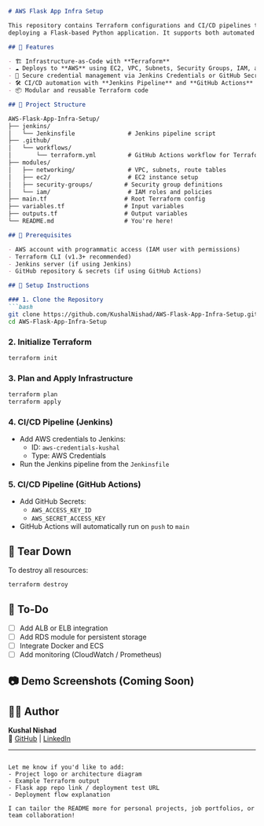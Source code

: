 ```markdown
# AWS Flask App Infra Setup

This repository contains Terraform configurations and CI/CD pipelines to provision and manage AWS infrastructure for
deploying a Flask-based Python application. It supports both automated provisioning and deployment using Jenkins.

## 🚀 Features

- 🏗️ Infrastructure-as-Code with **Terraform**
- ☁️ Deploys to **AWS** using EC2, VPC, Subnets, Security Groups, IAM, and more
- 🔐 Secure credential management via Jenkins Credentials or GitHub Secrets
- 🛠️ CI/CD automation with **Jenkins Pipeline** and **GitHub Actions**
- 📦 Modular and reusable Terraform code

## 📁 Project Structure

AWS-Flask-App-Infra-Setup/
├── jenkins/
│   └── Jenkinsfile               # Jenkins pipeline script
├── .github/
│   └── workflows/
│       └── terraform.yml         # GitHub Actions workflow for Terraform
├── modules/
│   ├── networking/               # VPC, subnets, route tables
│   ├── ec2/                      # EC2 instance setup
│   ├── security-groups/         # Security group definitions
│   └── iam/                      # IAM roles and policies
├── main.tf                      # Root Terraform config
├── variables.tf                 # Input variables
├── outputs.tf                   # Output variables
└── README.md                    # You're here!

## 🧰 Prerequisites

- AWS account with programmatic access (IAM user with permissions)
- Terraform CLI (v1.3+ recommended)
- Jenkins server (if using Jenkins)
- GitHub repository & secrets (if using GitHub Actions)

## 🔧 Setup Instructions

### 1. Clone the Repository
```bash
git clone https://github.com/KushalNishad/AWS-Flask-App-Infra-Setup.git
cd AWS-Flask-App-Infra-Setup
```

### 2. Initialize Terraform
```bash
terraform init
```

### 3. Plan and Apply Infrastructure
```bash
terraform plan
terraform apply
```

### 4. CI/CD Pipeline (Jenkins)

- Add AWS credentials to Jenkins:
  - ID: `aws-credentials-kushal`
  - Type: AWS Credentials
- Run the Jenkins pipeline from the `Jenkinsfile`

### 5. CI/CD Pipeline (GitHub Actions)

- Add GitHub Secrets:
  - `AWS_ACCESS_KEY_ID`
  - `AWS_SECRET_ACCESS_KEY`
- GitHub Actions will automatically run on `push` to `main`

## 🧹 Tear Down

To destroy all resources:
```bash
terraform destroy
```

## 📝 To-Do

- [ ] Add ALB or ELB integration
- [ ] Add RDS module for persistent storage
- [ ] Integrate Docker and ECS
- [ ] Add monitoring (CloudWatch / Prometheus)

## 📷 Demo Screenshots (Coming Soon)

## 🙋‍♂️ Author

**Kushal Nishad**  
🔗 [GitHub](https://github.com/KushalNishad) | [LinkedIn](https://www.linkedin.com/in/kushal-nishad/)

---

```

Let me know if you'd like to add:
- Project logo or architecture diagram
- Example Terraform output
- Flask app repo link / deployment test URL
- Deployment flow explanation

I can tailor the README more for personal projects, job portfolios, or team collaboration!
